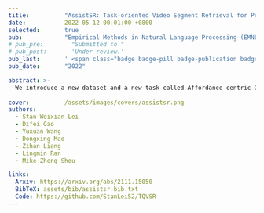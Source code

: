 ```yaml
---
title:          "AssistSR: Task-oriented Video Segment Retrieval for Personal AI Assistant"
date:           2022-05-12 00:01:00 +0800
selected:       true
pub:            "Empirical Methods in Natural Language Processing (EMNLP)"
# pub_pre:        "Submitted to "
# pub_post:       'Under review.'
pub_last:       ' <span class="badge badge-pill badge-publication badge-success">Findings</span>'
pub_date:       "2022"

abstract: >-
  We introduce a new dataset and a new task called Affordance-centric Question-driven Video Segment Retrieval (AQVSR), aiming at retrieving affordance-centric instructional video segments given users’ questions. To address the task, we developed a straightforward model called Dual Multimodal Encoders (DME).
  
cover:          /assets/images/covers/assistsr.png
authors:
  - Stan Weixian Lei
  - Difei Gao
  - Yuxuan Wang
  - Dongxing Mao
  - Zihan Liang
  - Lingmin Ran
  - Mike Zheng Shou

links:
  Arxiv: https://arxiv.org/abs/2111.15050
  BibTeX: assets/bib/assistsr.bib.txt
  Code: https://github.com/StanLei52/TQVSR  
---
```

